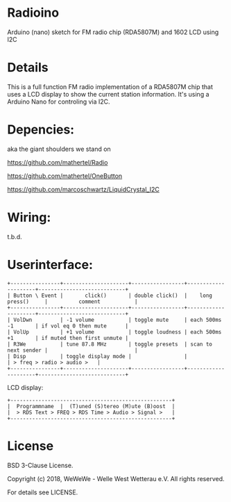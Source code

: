 # Radioino
Arduino (nano) sketch for FM radio chip (RDA5807M) and 1602 LCD using I2C

# Details
This is a full function FM radio implementation of a RDA5807M chip that uses a LCD display to show the current station information.
It's using a Arduino Nano for controling via I2C.

# Depencies:
aka the giant shoulders we stand on

https://github.com/mathertel/Radio

https://github.com/mathertel/OneButton

https://github.com/marcoschwartz/LiquidCrystal_I2C

# Wiring:

t.b.d.

# Userinterface:
```
+----------------+---------------------+-----------------+---------------------+----------------------------+
| Button \ Event |       click()       | double click()  |    long press()     |          comment           |
+----------------+---------------------+-----------------+---------------------+----------------------------+
| VolDwn         | -1 volume           | toggle mute     | each 500ms -1       | if vol eq 0 then mute      |
| VolUp          | +1 volume           | toggle loudness | each 500ms +1       | if muted then first unmute |
| R3We           | tune 87.8 MHz       | toggle presets  | scan to next sender |                            |
| Disp           | toggle display mode |                 |                     | > freq > radio > audio >   |
+----------------+---------------------+-----------------+---------------------+----------------------------+
```
LCD display:
```
+----------------------------------------------------+
|  Programmname  |  (T)uned (S)tereo (M)ute (B)oost  |
|  > RDS Text > FREQ > RDS Time > Audio > Signal >   |
+----------------------------------------------------+
```

# License
BSD 3-Clause License.

Copyright (c) 2018, WeWeWe - Welle West Wetterau e.V. All rights reserved.

For details see LICENSE.
